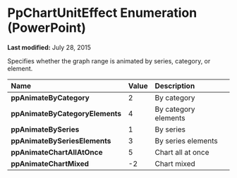 
# PpChartUnitEffect Enumeration (PowerPoint)

 **Last modified:** July 28, 2015

Specifies whether the graph range is animated by series, category, or element.


|**Name**|**Value**|**Description**|
|:-----|:-----|:-----|
| **ppAnimateByCategory**|2|By category|
| **ppAnimateByCategoryElements**|4|By category elements|
| **ppAnimateBySeries**|1|By series|
| **ppAnimateBySeriesElements**|3|By series elements|
| **ppAnimateChartAllAtOnce**|5|Chart all at once|
| **ppAnimateChartMixed**|-2|Chart mixed|
